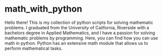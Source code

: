 # math_with_python
Hello there! This is my collection of python scripts for solving mathematic problems. I graduated from the University of California, Riverside with a bachelors degree in Applied Mathematics, and I have a passion for solving mathematic problems by programming. Here, you can find how you can use math in python. Python has an extensive math module that allows us to perform mathematical tasks. 

